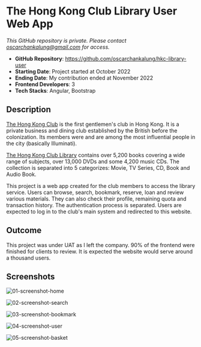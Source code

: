 # The Hong Kong Club Library User Web App

_This GitHub repository is private. Please contact oscarchankalung@gmail.com for access._

- **GitHub Repository**: https://github.com/oscarchankalung/hkc-library-user
- **Starting Date**: Project started at October 2022
- **Ending Date**: My contribution ended at November 2022
- **Frontend Developers**: 3
- **Tech Stacks**: Angular, Bootstrap

## Description

[The Hong Kong Club](https://en.wikipedia.org/wiki/Hong_Kong_Club) is the first gentlemen's club in Hong Kong. It is a private business and dining club established by the British before the colonization. Its members were and are among the most influential people in the city (basically Illuminati).

[The Hong Kong Club Library](https://www.thehongkongclub.hk/public/library.html) contains over 5,200 books covering a wide range of subjects, over 13,000 DVDs and some 4,200 music CDs. The collection is separated into 5 categorizes: Movie, TV Series, CD, Book and Audio Book.

This project is a web app created for the club members to access the library service. Users can browse, search, bookmark, reserve, loan and review various materials. They can also check their profile, remaining quota and transaction history. The authentication process is separated. Users are expected to log in to the club's main system and redirected to this website.

## Outcome

This project was under UAT as I left the company. 90% of the frontend were finished for clients to review. It is expected the website would serve around a thousand users.

## Screenshots

![01-screenshot-home](https://oscarchankalung.github.io/img/projects/appicidea/05-hkc-library-user/01-screenshot-home.png)

![02-screenshot-search](https://oscarchankalung.github.io/img/projects/appicidea/05-hkc-library-user/02-screenshot-search.png)

![03-screenshot-bookmark](https://oscarchankalung.github.io/img/projects/appicidea/05-hkc-library-user/03-screenshot-bookmark.png)

![04-screenshot-user](https://oscarchankalung.github.io/img/projects/appicidea/05-hkc-library-user/04-screenshot-user.png)

![05-screenshot-basket](https://oscarchankalung.github.io/img/projects/appicidea/05-hkc-library-user/05-screenshot-basket.png)
